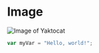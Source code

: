 # Image
![Image of Yaktocat](https://octodex.github.com/images/yaktocat.png)
``` javascript
var myVar = "Hello, world!";
```

